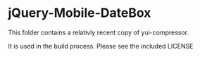 jQuery-Mobile-DateBox
=====================

This folder contains a relativly recent copy of yui-compressor.

It is used in the build process.  Please see the included LICENSE
